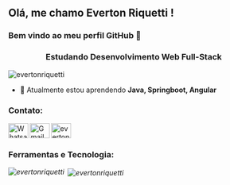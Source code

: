 ## Olá, me chamo Everton Riquetti ! 
### Bem vindo ao meu perfil GitHub 👋
<h3 align="center">Estudando Desenvolvimento Web Full-Stack</h3>

<p align="left"> <img src="https://komarev.com/ghpvc/?username=evertonriquetti&label=Profile%20views&color=0e75b6&style=flat" alt="evertonriquetti" /> </p>

- 🌱 Atualmente estou aprendendo **Java, Springboot, Angular**

<h3 align="left">Contato:</h3>
<p align="left">
<a href="https://linkedin.com/in/everton-dos-santos-riquetti" target="blank"><img align="center" src="https://raw.githubusercontent.com/rahuldkjain/github-profile-readme-generator/master/src/images/icons/Social/linked-in-alt.svg" alt="everton-dos-santos-riquetti" height="30" width="40" /></a>
<a target="_blank" href="https://api.whatsapp.com/send?phone=5514991964009">
  <img align="left" alt="Whatsapp" height="30" width="40" src="https://cdn.cdnlogo.com/logos/w/29/whatsapp-icon.svg" />
</a>
<a target="_blank" href="mailto:everton.riquetti@gmail.com">
  <img align="left" alt="Gmail" height="30" width="40" src="https://cdn.cdnlogo.com/logos/g/24/gmail-icon.svg" />
</a>
</p>

<h3 align="left">Ferramentas e Tecnologia:</h3>
<p align="left"><i class="devicon-java-plain-wordmark colored"></i><i class="devicon-spring-plain-wordmark colored"></i><i class="devicon-javascript-plain colored"</i>
  <i class="devicon-html5-plain-wordmark colored"><i class="devicon-css3-plain-wordmark colored"></i></i><i class="devicon-angularjs-plain-wordmark colored"></i>
  <i class="devicon-bootstrap-plain-wordmark colored"></i><i class="devicon-figma-plain colored"></i><i class="devicon-github-original-wordmark colored"></i>
  <i class="devicon-intellij-plain-wordmark colored"></i><i class="devicon-mysql-plain-wordmark colored"></i><i class="devicon-php-plain colored"></i>
  <i class="devicon-visualstudio-plain-wordmark colored"></i><i class="devicon-trello-plain-wordmark colored"></i><i class="devicon-microsoftsqlserver-plain-wordmark colored"></i><i class="devicon-linux-plain colored"></i></p>

<p><img align="left" src="https://github-readme-stats.vercel.app/api/top-langs?username=evertonriquetti&show_icons=true&locale=en&layout=compact" alt="evertonriquetti" /></p>

<p>&nbsp;<img align="center" src="https://github-readme-stats.vercel.app/api?username=evertonriquetti&show_icons=true&locale=en" alt="evertonriquetti" /></p>





